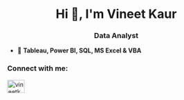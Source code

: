 <h1 align="center">Hi 👋, I'm Vineet Kaur</h1>
<h3 align="center">Data Analyst</h3>

- 🌱 **Tableau, Power BI, SQL, MS Excel & VBA**


<h3 align="left">Connect with me:</h3>
<p align="left">
<a href="https://linkedin.com/in/vineetkaur91" target="blank"><img align="center" src="https://raw.githubusercontent.com/rahuldkjain/github-profile-readme-generator/master/src/images/icons/Social/linked-in-alt.svg" alt="vineetkaur91" height="30" width="40" /></a>
</p>
